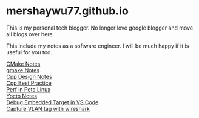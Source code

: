 # mershaywu77.github.io 

This is my personal tech blogger. No longer love google blogger and move all blogs over here.  

This include my notes as a software engineer. I will be much happy if it is useful for you too.

[CMake Notes](blog/About-CMake.md)  
[gmake Notes](blog/About-gnu-make.md)  
[Cpp Design Notes](blog/Cpp-----API-Design-Summary.rest.md)  
[Cpp Best Practice](blog/Cpp--best-practice.rest.md)   
[Perf in Peta Linux](blog/Enable-perf-in-peta-linux-build.md)    
[Yocto Notes](blog/Yocto.md)    
[Debug Embedded Target in VS Code](blog/GDB-Target-in-VS-Code.md)       
[Capture VLAN tag with wireshark](blog/Asix-usb-Ethernet-Port-capture-vlan-tag.md)  
